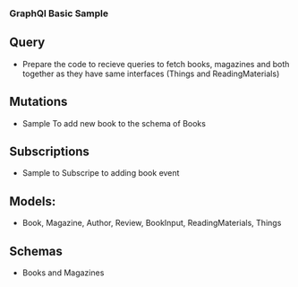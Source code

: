 ### GraphQl Basic Sample

## Query
- Prepare the code to recieve queries to fetch books, magazines and both together as they have same interfaces (Things and ReadingMaterials)

## Mutations
- Sample To add new book to the schema of Books

## Subscriptions
- Sample to Subscripe to adding book event 

## Models:
- Book, Magazine, Author, Review, BookInput, ReadingMaterials, Things

## Schemas
- Books and Magazines
